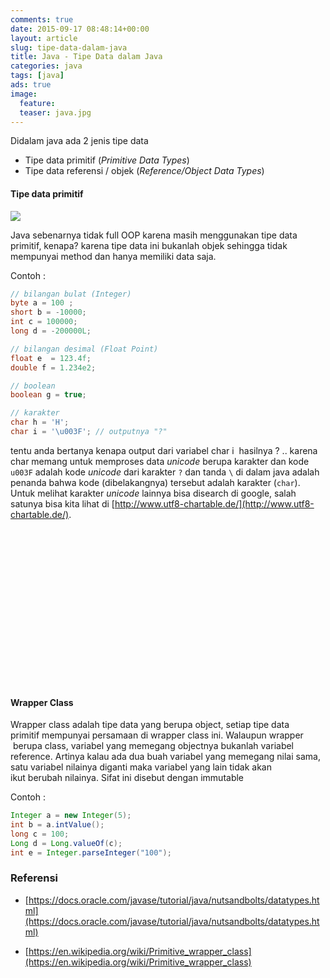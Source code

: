```yaml
---
comments: true
date: 2015-09-17 08:48:14+00:00
layout: article
slug: tipe-data-dalam-java
title: Java - Tipe Data dalam Java
categories: java
tags: [java]
ads: true
image:
  feature:
  teaser: java.jpg
---
```


Didalam java ada 2 jenis tipe data

  * Tipe data primitif (_Primitive Data Types_)
  * Tipe data referensi / objek (_Reference/Object Data Types_)

#### Tipe data primitif

![](http://2.bp.blogspot.com/-lNw_nnuPYoA/UQsqbExrPII/AAAAAAAAAJE/8SBpHrqlJzo/s1600/tbl+tipe+data+java.png)

Java sebenarnya tidak full OOP karena masih menggunakan tipe data primitif, kenapa? karena tipe data ini bukanlah objek sehingga tidak mempunyai method dan hanya memiliki data saja.


Contoh :

```java
// bilangan bulat (Integer)
byte a = 100 ;
short b = -10000;
int c = 100000;
long d = -200000L;

// bilangan desimal (Float Point)
float e  = 123.4f;
double f = 1.234e2;

// boolean
boolean g = true;

// karakter
char h = 'H';
char i = '\u003F'; // outputnya "?"
```

tentu anda bertanya kenapa output dari variabel char i  hasilnya ? .. karena char memang untuk memproses data _unicode_ berupa karakter dan kode `u003F` adalah kode _unicode_ dari karakter `?` dan tanda `\` di dalam java adalah penanda bahwa kode (dibelakangnya) tersebut adalah karakter (`char`). Untuk melihat karakter _unicode_ lainnya bisa disearch di google, salah satunya bisa kita lihat di [http://www.utf8-chartable.de/](http://www.utf8-chartable.de/).


<center><script async src="//pagead2.googlesyndication.com/pagead/js/adsbygoogle.js"></script><!-- BOX--><ins class="adsbygoogle"  style="display:inline-block;width:300px;height:250px" data-ad-client="ca-pub-4504493660273886" data-ad-slot="1638134271"></ins><script>(adsbygoogle = window.adsbygoogle || []).push({});</script></center>

#### Wrapper Class



Wrapper class adalah tipe data yang berupa object, setiap tipe data primitif mempunyai persamaan di wrapper class ini. Walaupun wrapper  berupa class, variabel yang memegang objectnya bukanlah variabel reference. Artinya kalau ada dua buah variabel yang memegang nilai sama, satu variabel nilainya diganti maka variabel yang lain tidak akan ikut berubah nilainya. Sifat ini disebut dengan immutable

Contoh :

```java
Integer a = new Integer(5);
int b = a.intValue();
long c = 100;
Long d = Long.valueOf(c);
int e = Integer.parseInteger("100");
```

### Referensi

  * [https://docs.oracle.com/javase/tutorial/java/nutsandbolts/datatypes.html](https://docs.oracle.com/javase/tutorial/java/nutsandbolts/datatypes.html)


  * [https://en.wikipedia.org/wiki/Primitive_wrapper_class](https://en.wikipedia.org/wiki/Primitive_wrapper_class)

  <center><script async src="//pagead2.googlesyndication.com/pagead/js/adsbygoogle.js"></script><!-- BOX--><ins class="adsbygoogle"  style="display:inline-block;width:300px;height:250px" data-ad-client="ca-pub-4504493660273886" data-ad-slot="1638134271"></ins><script>(adsbygoogle = window.adsbygoogle || []).push({});</script></center>
